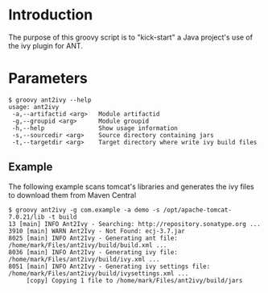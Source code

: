 
Introduction
============
The purpose of this groovy script is to "kick-start" a Java project's use of
the ivy plugin for ANT.

Parameters
==========

    $ groovy ant2ivy --help
    usage: ant2ivy
     -a,--artifactid <arg>   Module artifactid
     -g,--groupid <arg>      Module groupid
     -h,--help               Show usage information
     -s,--sourcedir <arg>    Source directory containing jars
     -t,--targetdir <arg>    Target directory where write ivy build files

Example
-------
The following example scans tomcat's libraries and generates the ivy files to download them from Maven Central

    $ groovy ant2ivy -g com.example -a demo -s /opt/apache-tomcat-7.0.21/lib -t build
    13 [main] INFO Ant2Ivy - Searching: http://repository.sonatype.org ...
    3910 [main] WARN Ant2Ivy - Not Found: ecj-3.7.jar
    8025 [main] INFO Ant2Ivy - Generating ant file: /home/mark/Files/ant2ivy/build/build.xml ...
    8036 [main] INFO Ant2Ivy - Generating ivy file: /home/mark/Files/ant2ivy/build/ivy.xml ...
    8051 [main] INFO Ant2Ivy - Generating ivy settings file: /home/mark/Files/ant2ivy/build/ivysettings.xml ...
         [copy] Copying 1 file to /home/mark/Files/ant2ivy/build/jars

